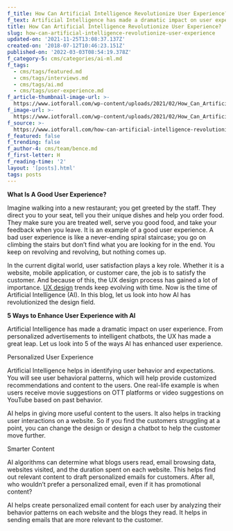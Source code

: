 ```yaml
---
f_title: How Can Artificial Intelligence Revolutionize User Experience?
f_text: Artificial Intelligence has made a dramatic impact on user experience.
title: How Can Artificial Intelligence Revolutionize User Experience?
slug: how-can-artificial-intelligence-revolutionize-user-experience
updated-on: '2021-11-25T13:08:37.137Z'
created-on: '2018-07-12T10:46:23.151Z'
published-on: '2022-03-03T08:54:19.378Z'
f_category-5: cms/categories/ai-ml.md
f_tags:
  - cms/tags/featured.md
  - cms/tags/interviews.md
  - cms/tags/ai.md
  - cms/tags/user-experience.md
f_article-thumbnail-image-url: >-
  https://www.iotforall.com/wp-content/uploads/2021/02/How_Can_Artificial_Intelligence_Revolutionize_User_Experience_-1536x944.jpg
f_image-url: >-
  https://www.iotforall.com/wp-content/uploads/2021/02/How_Can_Artificial_Intelligence_Revolutionize_User_Experience_-1536x944.jpg
f_source: >-
  https://www.iotforall.com/how-can-artificial-intelligence-revolutionize-user-experience
f_featured: false
f_trending: false
f_author-4: cms/team/bence.md
f_first-letter: H
f_reading-time: '2'
layout: '[posts].html'
tags: posts
---
```


**What Is A Good User Experience?**

Imagine walking into a new restaurant; you get greeted by the staff. They direct you to your seat, tell you their unique dishes and help you order food. They make sure you are treated well, serve you good food, and take your feedback when you leave. It is an example of a good user experience. A bad user experience is like a never-ending spiral staircase; you go on climbing the stairs but don’t find what you are looking for in the end. You keep on revolving and revolving, but nothing comes up.

In the current digital world, user satisfaction plays a key role. Whether it is a website, mobile application, or customer care, the job is to satisfy the customer. And because of this, the UX design process has gained a lot of importance. [UX design](https://www.iotforall.com/designing-implementing-iiot-system-smart-factories) trends keep evolving with time. Now is the time of Artificial Intelligence (AI). In this blog, let us look into how AI has revolutionized the design field.

**5 Ways to Enhance User Experience with AI**

Artificial Intelligence has made a dramatic impact on user experience. From personalized advertisements to intelligent chatbots, the UX has made a great leap. Let us look into 5 of the ways AI has enhanced user experience.

Personalized User Experience

Artificial Intelligence helps in identifying user behavior and expectations. You will see user behavioral patterns, which will help provide customized recommendations and content to the users. One real-life example is when users receive movie suggestions on OTT platforms or video suggestions on YouTube based on past behavior.

AI helps in giving more useful content to the users. It also helps in tracking user interactions on a website. So if you find the customers struggling at a point, you can change the design or design a chatbot to help the customer move further.

Smarter Content

AI algorithms can determine what blogs users read, email browsing data, websites visited, and the duration spent on each website. This helps find out relevant content to draft personalized emails for customers. After all, who wouldn’t prefer a personalized email, even if it has promotional content?

AI helps create personalized email content for each user by analyzing their behavior patterns on each website and the blogs they read. It helps in sending emails that are more relevant to the customer.

‍
